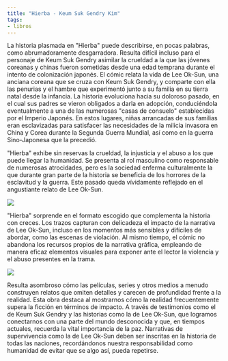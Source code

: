 ```yaml
---
title: "Hierba - Keum Suk Gendry Kim"
tags:
- libros
---
```


La historia plasmada en "Hierba" puede describirse, en pocas palabras, como abrumadoramente desgarradora. Resulta difícil incluso para el personaje de Keum Suk Gendry asimilar la crueldad a la que las jóvenes coreanas y chinas fueron sometidas desde una edad temprana durante el intento de colonización japonés. El cómic relata la vida de Lee Ok-Sun, una anciana coreana que se cruza con Keum Suk Gendry, y comparte con ella las penurias y el hambre que experimentó junto a su familia en su tierra natal desde la infancia. La historia evoluciona hacia su doloroso pasado, en el cual sus padres se vieron obligados a darla en adopción, conduciéndola eventualmente a una de las numerosas "casas de consuelo" establecidas por el Imperio Japonés. En estos lugares, niñas arrancadas de sus familias eran esclavizadas para satisfacer las necesidades de la milicia invasora en China y Corea durante la Segunda Guerra Mundial, así como en la guerra Sino-Japonesa que la precedió.

"Hierba" exhibe sin reservas la crueldad, la injusticia y el abuso a los que puede llegar la humanidad. Se presenta al rol masculino como responsable de numerosas atrocidades, pero es la sociedad enferma culturalmente la que durante gran parte de la historia se beneficia de los horrores de la esclavitud y la guerra. Este pasado queda vívidamente reflejado en el angustiante relato de Lee Ok-Sun.

![](https://res.cloudinary.com/dgfrzh1nl/image/upload/f_auto/v1691206725/obsidian/fgiwk1iike2esai7e5x1.jpg)

"Hierba" sorprende en el formato escogido que complementa la historia con creces. Los trazos capturan con delicadeza el impacto de la narrativa de Lee Ok-Sun, incluso en los momentos más sensibles y difíciles de abordar, como las escenas de violación. Al mismo tiempo, el cómic no abandona los recursos propios de la narrativa gráfica, empleando de manera eficaz elementos visuales para exponer ante el lector la violencia y el abuso presentes en la trama.

![](https://res.cloudinary.com/dgfrzh1nl/image/upload/f_auto/v1691209703/obsidian/cl7j55wwncis0jesgnkf.jpg)

Resulta asombroso cómo las películas, series y otros medios a menudo construyen relatos que omiten detalles y carecen de profundidad frente a la realidad. Esta obra destaca al mostrarnos cómo la realidad frecuentemente supera la ficción en términos de impacto. A través de testimonios como el de Keum Suk Gendry y las historias como la de Lee Ok-Sun, que logramos conectarnos con una parte del mundo desconocida y que, en tiempos actuales, recuerda la vital importancia de la paz. Narrativas de supervivencia como la de Lee Ok-Sun deben ser inscritas en la historia de todas las naciones, recordándonos nuestra responsabilidad como humanidad de evitar que se algo así, pueda repetirse.


